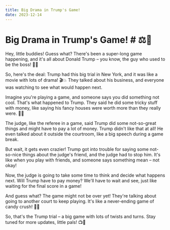 ```yaml
---
title: Big Drama in Trump's Game! 
date: 2023-12-14
---
```

# Big Drama in Trump's Game! # ⚖️🎉

Hey, little buddies! Guess what? There's been a super-long game happening, and it's all about Donald Trump – you know, the guy who used to be the boss! 🤠🏰

So, here's the deal: Trump had this big trial in New York, and it was like a movie with lots of drama! 🎬💥 They talked about his business, and everyone was watching to see what would happen next.

Imagine you're playing a game, and someone says you did something not cool. That's what happened to Trump. They said he did some tricky stuff with money, like saying his fancy houses were worth more than they really were. 🏡💸

The judge, like the referee in a game, said Trump did some not-so-great things and might have to pay a lot of money. Trump didn't like that at all! He even talked about it outside the courtroom, like a big speech during a game break.

But wait, it gets even crazier! Trump got into trouble for saying some not-so-nice things about the judge's friend, and the judge had to stop him. It's like when you play with friends, and someone says something mean – not okay!

Now, the judge is going to take some time to think and decide what happens next. Will Trump have to pay money? We'll have to wait and see, just like waiting for the final score in a game!

And guess what? The game might not be over yet! They're talking about going to another court to keep playing. It's like a never-ending game of candy crush! 🍭🔄

So, that's the Trump trial – a big game with lots of twists and turns. Stay tuned for more updates, little pals! 📺🍿


